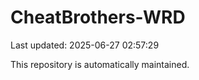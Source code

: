 # CheatBrothers-WRD

Last updated: 2025-06-27 02:57:29

This repository is automatically maintained.
